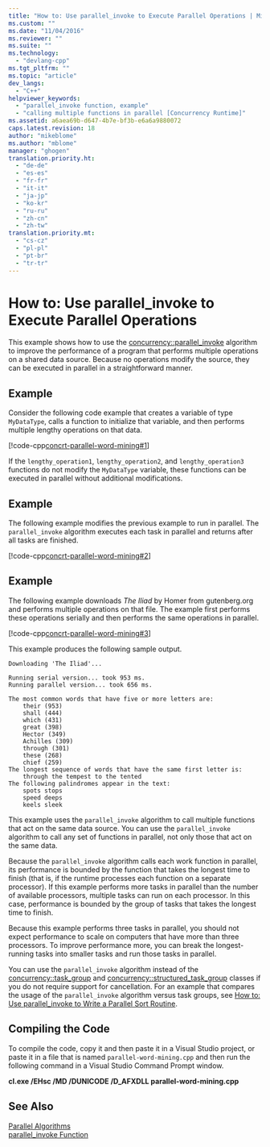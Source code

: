 ```yaml
---
title: "How to: Use parallel_invoke to Execute Parallel Operations | Microsoft Docs"
ms.custom: ""
ms.date: "11/04/2016"
ms.reviewer: ""
ms.suite: ""
ms.technology: 
  - "devlang-cpp"
ms.tgt_pltfrm: ""
ms.topic: "article"
dev_langs: 
  - "C++"
helpviewer_keywords: 
  - "parallel_invoke function, example"
  - "calling multiple functions in parallel [Concurrency Runtime]"
ms.assetid: a6aea69b-d647-4b7e-bf3b-e6a6a9880072
caps.latest.revision: 18
author: "mikeblome"
ms.author: "mblome"
manager: "ghogen"
translation.priority.ht: 
  - "de-de"
  - "es-es"
  - "fr-fr"
  - "it-it"
  - "ja-jp"
  - "ko-kr"
  - "ru-ru"
  - "zh-cn"
  - "zh-tw"
translation.priority.mt: 
  - "cs-cz"
  - "pl-pl"
  - "pt-br"
  - "tr-tr"
---
```

# How to: Use parallel_invoke to Execute Parallel Operations
This example shows how to use the [concurrency::parallel_invoke](reference/concurrency-namespace-functions.md#parallel_invoke) algorithm to improve the performance of a program that performs multiple operations on a shared data source. Because no operations modify the source, they can be executed in parallel in a straightforward manner.  

  
## Example  
 Consider the following code example that creates a variable of type `MyDataType`, calls a function to initialize that variable, and then performs multiple lengthy operations on that data.  
  
 [!code-cpp[concrt-parallel-word-mining#1](../../parallel/concrt/codesnippet/cpp/how-to-use-parallel-invoke-to-execute-parallel-operations_1.cpp)]  
  
 If the `lengthy_operation1`, `lengthy_operation2`, and `lengthy_operation3` functions do not modify the `MyDataType` variable, these functions can be executed in parallel without additional modifications.  
  
## Example  
 The following example modifies the previous example to run in parallel. The `parallel_invoke` algorithm executes each task in parallel and returns after all tasks are finished.  
  
 [!code-cpp[concrt-parallel-word-mining#2](../../parallel/concrt/codesnippet/cpp/how-to-use-parallel-invoke-to-execute-parallel-operations_2.cpp)]  
  
## Example  
 The following example downloads *The Iliad* by Homer from gutenberg.org and performs multiple operations on that file. The example first performs these operations serially and then performs the same operations in parallel.  
  
 [!code-cpp[concrt-parallel-word-mining#3](../../parallel/concrt/codesnippet/cpp/how-to-use-parallel-invoke-to-execute-parallel-operations_3.cpp)]  
  
 This example produces the following sample output.  
  
```Output  
Downloading 'The Iliad'...  
 
Running serial version... took 953 ms.  
Running parallel version... took 656 ms.  
 
The most common words that have five or more letters are:  
    their (953)  
    shall (444)  
    which (431)  
    great (398)  
    Hector (349)  
    Achilles (309)  
    through (301)  
    these (268)  
    chief (259)  
The longest sequence of words that have the same first letter is:  
    through the tempest to the tented  
The following palindromes appear in the text:  
    spots stops  
    speed deeps  
    keels sleek  
```  
  
 This example uses the `parallel_invoke` algorithm to call multiple functions that act on the same data source. You can use the `parallel_invoke` algorithm to call any set of functions in parallel, not only those that act on the same data.  
  
 Because the `parallel_invoke` algorithm calls each work function in parallel, its performance is bounded by the function that takes the longest time to finish (that is, if the runtime processes each function on a separate processor). If this example performs more tasks in parallel than the number of available processors, multiple tasks can run on each processor. In this case, performance is bounded by the group of tasks that takes the longest time to finish.  
  
 Because this example performs three tasks in parallel, you should not expect performance to scale on computers that have more than three processors. To improve performance more, you can break the longest-running tasks into smaller tasks and run those tasks in parallel.  
  
 You can use the `parallel_invoke` algorithm instead of the [concurrency::task_group](reference/task-group-class.md) and [concurrency::structured_task_group](../../parallel/concrt/reference/structured-task-group-class.md) classes if you do not require support for cancellation. For an example that compares the usage of the `parallel_invoke` algorithm versus task groups, see [How to: Use parallel_invoke to Write a Parallel Sort Routine](../../parallel/concrt/how-to-use-parallel-invoke-to-write-a-parallel-sort-routine.md).  
  
## Compiling the Code  
 To compile the code, copy it and then paste it in a Visual Studio project, or paste it in a file that is named `parallel-word-mining.cpp` and then run the following command in a Visual Studio Command Prompt window.  
  
 **cl.exe /EHsc /MD /DUNICODE /D_AFXDLL parallel-word-mining.cpp**  
  
## See Also  
 [Parallel Algorithms](../../parallel/concrt/parallel-algorithms.md)   
 [parallel_invoke Function](reference/concurrency-namespace-functions.md#parallel_invoke)


